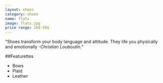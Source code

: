 ```yaml
---
layout: shoes
category: shoes
name: flats
image: flats.jpg
price range: 20$-50$
---
```


"Shoes transform your body language and attitude. They life you physically and emotionally *-Christian Louboutin.*"

##Featurettes

- Bows
- Plaid
- Leather
